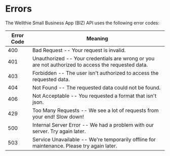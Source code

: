 # Errors

The Wellthie Small Business App (BIZ) API uses the following error codes:

Error Code | Meaning
---------- | -------
400 | Bad Request -- Your request is invalid.
401 | Unauthorized -- Your credentials are wrong or you are not authorized to access the requested data.
403 | Forbidden -- The user isn't authorized to access the requested data.
404 | Not Found -- The requested data could not be found.
406 | Not Acceptable -- You requested a format that isn't json.
429 | Too Many Requests -- We see a lot of requests from your end! Slow down!
500 | Internal Server Error -- We had a problem with our server. Try again later.
503 | Service Unavailable -- We're temporarily offline for maintenance. Please try again later.
